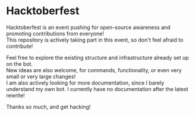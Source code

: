 # Hacktoberfest

Hacktoberfest is an event pushing for open-source awareness and promoting contributions from everyone!\
This repository is actively taking part in this event, so don't feel afraid to contribute!

Feel free to explore the existing structure and infrastructure already set up on the bot.\
New ideas are also welcome, for commands, functionality, or even very small or very large changes!\
I am also actively looking for more documentation, since I barely understand my own bot. I currently have no documentation after the latest rewrite!

Thanks so much, and get hacking!
